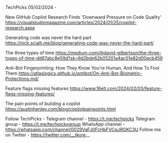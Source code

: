 TechPicks 05/02/2024 -

New GitHub Copilot Research Finds 'Downward Pressure on Code Quality'
https://visualstudiomagazine.com/articles/2024/01/25/copilot-research.aspx

Generating code was never the hard part
https://nick.scialli.me/blog/generating-code-was-never-the-hard-part/

The three types of time
https://medium.com/@david-gilbertson/the-three-types-of-time-dd67abc8e59d?sk=6d2bde62b05201a4ac01e82d00ecb459

Anti-Bot Fingerprinting: How They Know You're Human, And How To Fool Them
https://atlaslogics.github.io/antibot/On-Anti-Bot-Biometric-Protections.md/

Feature flags missing features
https://www.16elt.com/2024/02/03/feature-flags-missing-features/

The pain points of building a copilot
https://austinhenley.com/blog/copilotpainpoints.html

Follow TechPicks -
Telegram channel - https://t.me/techpicks
Telegram group - https://t.me/techpicksgroup
WhatsApp channel - https://whatsapp.com/channel/0029VaFJ0FcHbFVCqJRGKC3U
Follow me on Twitter - https://twitter.com/__tkore__